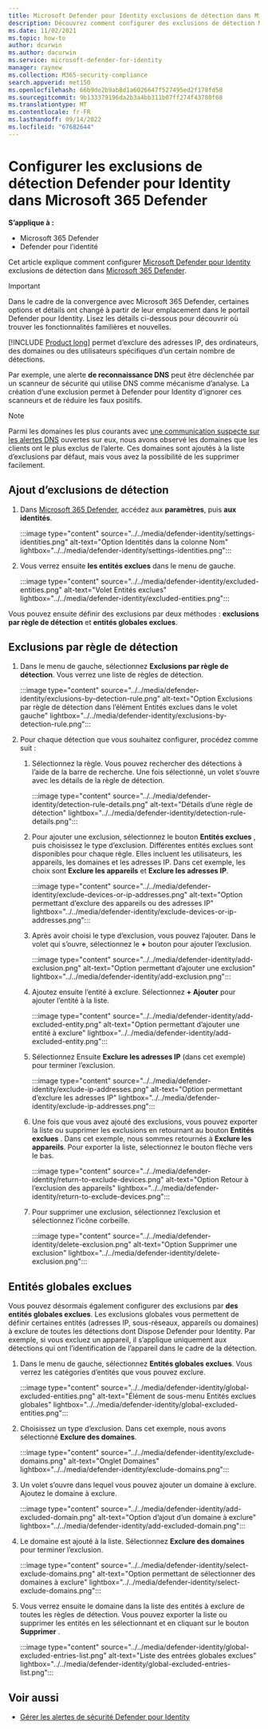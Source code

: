 ```yaml
---
title: Microsoft Defender pour Identity exclusions de détection dans Microsoft 365 Defender
description: Découvrez comment configurer des exclusions de détection Microsoft Defender pour Identity dans Microsoft 365 Defender.
ms.date: 11/02/2021
ms.topic: how-to
author: dcurwin
ms.author: dacurwin
ms.service: microsoft-defender-for-identity
manager: raynew
ms.collection: M365-security-compliance
search.appverid: met150
ms.openlocfilehash: 66b9de2b9ab8d1a6026647f527495ed2f178fd58
ms.sourcegitcommit: 9b133379196da2b3a4bb311b07ff274f43780f68
ms.translationtype: MT
ms.contentlocale: fr-FR
ms.lasthandoff: 09/14/2022
ms.locfileid: "67682644"
---
```

# <a name="configure-defender-for-identity-detection-exclusions-in-microsoft-365-defender"></a>Configurer les exclusions de détection Defender pour Identity dans Microsoft 365 Defender

**S’applique à :**

- Microsoft 365 Defender
- Defender pour l’identité

Cet article explique comment configurer [Microsoft Defender pour Identity](/defender-for-identity) exclusions de détection dans [Microsoft 365 Defender](/microsoft-365/security/defender/overview-security-center).

> [!IMPORTANT]
> Dans le cadre de la convergence avec Microsoft 365 Defender, certaines options et détails ont changé à partir de leur emplacement dans le portail Defender pour Identity. Lisez les détails ci-dessous pour découvrir où trouver les fonctionnalités familières et nouvelles.

[!INCLUDE [Product long](includes/product-long.md)] permet d’exclure des adresses IP, des ordinateurs, des domaines ou des utilisateurs spécifiques d’un certain nombre de détections.

Par exemple, une alerte **de reconnaissance DNS** peut être déclenchée par un scanneur de sécurité qui utilise DNS comme mécanisme d’analyse. La création d’une exclusion permet à Defender pour Identity d’ignorer ces scanneurs et de réduire les faux positifs.

>[!NOTE]
>Parmi les domaines les plus courants avec [une communication suspecte sur les alertes DNS](/defender-for-identity/exfiltration-alerts#suspicious-communication-over-dns-external-id-2031) ouvertes sur eux, nous avons observé les domaines que les clients ont le plus exclus de l’alerte. Ces domaines sont ajoutés à la liste d’exclusions par défaut, mais vous avez la possibilité de les supprimer facilement.

## <a name="how-to-add-detection-exclusions"></a>Ajout d’exclusions de détection

1. Dans [Microsoft 365 Defender](https://security.microsoft.com/), accédez aux **paramètres**, puis **aux identités**.

   :::image type="content" source="../../media/defender-identity/settings-identities.png" alt-text="Option Identités dans la colonne Nom" lightbox="../../media/defender-identity/settings-identities.png":::

1. Vous verrez ensuite **les entités exclues** dans le menu de gauche.

   :::image type="content" source="../../media/defender-identity/excluded-entities.png" alt-text="Volet Entités exclues" lightbox="../../media/defender-identity/excluded-entities.png":::

Vous pouvez ensuite définir des exclusions par deux méthodes : **exclusions par règle de détection** et **entités globales exclues**.

## <a name="exclusions-by-detection-rule"></a>Exclusions par règle de détection

1. Dans le menu de gauche, sélectionnez **Exclusions par règle de détection**. Vous verrez une liste de règles de détection.

   :::image type="content" source="../../media/defender-identity/exclusions-by-detection-rule.png" alt-text="Option Exclusions par règle de détection dans l’élément Entités exclues dans le volet gauche" lightbox="../../media/defender-identity/exclusions-by-detection-rule.png":::

1. Pour chaque détection que vous souhaitez configurer, procédez comme suit :

    1. Sélectionnez la règle. Vous pouvez rechercher des détections à l’aide de la barre de recherche. Une fois sélectionné, un volet s’ouvre avec les détails de la règle de détection.

       :::image type="content" source="../../media/defender-identity/detection-rule-details.png" alt-text="Détails d’une règle de détection" lightbox="../../media/defender-identity/detection-rule-details.png":::

    1. Pour ajouter une exclusion, sélectionnez le bouton **Entités exclues** , puis choisissez le type d’exclusion. Différentes entités exclues sont disponibles pour chaque règle. Elles incluent les utilisateurs, les appareils, les domaines et les adresses IP. Dans cet exemple, les choix sont **Exclure les appareils** et **Exclure les adresses IP**.

       :::image type="content" source="../../media/defender-identity/exclude-devices-or-ip-addresses.png" alt-text="Option permettant d’exclure des appareils ou des adresses IP" lightbox="../../media/defender-identity/exclude-devices-or-ip-addresses.png":::

    1. Après avoir choisi le type d’exclusion, vous pouvez l’ajouter. Dans le volet qui s’ouvre, sélectionnez le **+** bouton pour ajouter l’exclusion.

       :::image type="content" source="../../media/defender-identity/add-exclusion.png" alt-text="Option permettant d’ajouter une exclusion" lightbox="../../media/defender-identity/add-exclusion.png":::

    1. Ajoutez ensuite l’entité à exclure. Sélectionnez **+ Ajouter** pour ajouter l’entité à la liste.

       :::image type="content" source="../../media/defender-identity/add-excluded-entity.png" alt-text="Option permettant d’ajouter une entité à exclure" lightbox="../../media/defender-identity/add-excluded-entity.png":::

    1. Sélectionnez Ensuite **Exclure les adresses IP** (dans cet exemple) pour terminer l’exclusion.

       :::image type="content" source="../../media/defender-identity/exclude-ip-addresses.png" alt-text="Option permettant d’exclure les adresses IP" lightbox="../../media/defender-identity/exclude-ip-addresses.png":::

    1. Une fois que vous avez ajouté des exclusions, vous pouvez exporter la liste ou supprimer les exclusions en retournant au bouton **Entités exclues** . Dans cet exemple, nous sommes retournés à **Exclure les appareils**. Pour exporter la liste, sélectionnez le bouton flèche vers le bas.

       :::image type="content" source="../../media/defender-identity/return-to-exclude-devices.png" alt-text="Option Retour à l’exclusion des appareils" lightbox="../../media/defender-identity/return-to-exclude-devices.png":::

    1. Pour supprimer une exclusion, sélectionnez l’exclusion et sélectionnez l’icône corbeille.

       :::image type="content" source="../../media/defender-identity/delete-exclusion.png" alt-text="Option Supprimer une exclusion" lightbox="../../media/defender-identity/delete-exclusion.png":::

## <a name="global-excluded-entities"></a>Entités globales exclues

Vous pouvez désormais également configurer des exclusions par **des entités globales exclues**. Les exclusions globales vous permettent de définir certaines entités (adresses IP, sous-réseaux, appareils ou domaines) à exclure de toutes les détections dont Dispose Defender pour Identity. Par exemple, si vous excluez un appareil, il s’applique uniquement aux détections qui ont l’identification de l’appareil dans le cadre de la détection.

1. Dans le menu de gauche, sélectionnez **Entités globales exclues**. Vous verrez les catégories d’entités que vous pouvez exclure.

   :::image type="content" source="../../media/defender-identity/global-excluded-entities.png" alt-text="Élément de sous-menu Entités exclues globales" lightbox="../../media/defender-identity/global-excluded-entities.png":::

1. Choisissez un type d’exclusion. Dans cet exemple, nous avons sélectionné **Exclure des domaines**.

   :::image type="content" source="../../media/defender-identity/exclude-domains.png" alt-text="Onglet Domaines" lightbox="../../media/defender-identity/exclude-domains.png":::

1. Un volet s’ouvre dans lequel vous pouvez ajouter un domaine à exclure. Ajoutez le domaine à exclure.

   :::image type="content" source="../../media/defender-identity/add-excluded-domain.png" alt-text="Option d’ajout d’un domaine à exclure" lightbox="../../media/defender-identity/add-excluded-domain.png":::

1. Le domaine est ajouté à la liste. Sélectionnez **Exclure des domaines** pour terminer l’exclusion.

   :::image type="content" source="../../media/defender-identity/select-exclude-domains.png" alt-text="Option permettant de sélectionner des domaines à exclure" lightbox="../../media/defender-identity/select-exclude-domains.png":::

1. Vous verrez ensuite le domaine dans la liste des entités à exclure de toutes les règles de détection. Vous pouvez exporter la liste ou supprimer les entités en les sélectionnant et en cliquant sur le bouton **Supprimer** .

   :::image type="content" source="../../media/defender-identity/global-excluded-entries-list.png" alt-text="Liste des entrées globales exclues" lightbox="../../media/defender-identity/global-excluded-entries-list.png":::

## <a name="see-also"></a>Voir aussi

- [Gérer les alertes de sécurité Defender pour Identity](manage-security-alerts.md)
